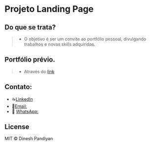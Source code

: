 # Projeto Landing Page

## Do que se trata?

> - O objetivo é ser um convite ao portfólio pessoal, divulgando trabalhos e novas skills adquiridas.
> 

## Portfólio prévio.

> - Através do [link](https://www.gitshowcase.com/sergioeuclides)

## Contato:

 - :coffee:[LinkedIn](https://www.linkedin.com/in/sergioeuclides/)
 - :email:[Email:](mailto:sergio.euclides@outlook.com)
 - :calling: [WhatsApp:](https://web.whatsapp.com/send?phone=5583988649161&text=Entre%20em%20contato)

## License

MIT © Dinesh Pandiyan
